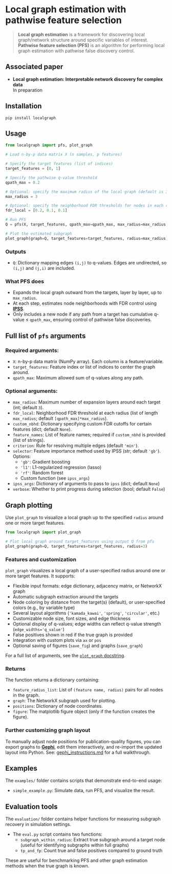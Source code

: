 # Local graph estimation with pathwise feature selection

> **Local graph estimation** is a framework for discovering local graph/network structure around specific variables of interest. **Pathwise feature selection (PFS)** is an algorithm for performing local graph estimation with pathwise false discovery control.

## Associated paper

- **Local graph estimation: Interpretable network discovery for complex data**  
	In preparation

## Installation
```
pip install localgraph
```

## Usage
```python
from localgraph import pfs, plot_graph

# Load n-by-p data matrix X (n samples, p features)

# Specify the target features (list of indices)
target_features = [0, 1]

# Specify the pathwise q-value threshold
qpath_max = 0.2

# Optional: specify the maximum radius of the local graph (default is 3)
max_radius = 3

# Optional: specify the neighborhood FDR thresholds for nodes in each radius
fdr_local = [0.2, 0.1, 0.1]

# Run PFS
Q = pfs(X, target_features, qpath_max=qpath_max, max_radius=max_radius, fdr_local=fdr_local)

# Plot the estimated subgraph
plot_graph(graph=Q, target_features=target_features, radius=max_radius)
```

### Outputs
- `Q`: Dictionary mapping edges `(i,j)` to q-values. Edges are undirected, so `(i,j)` and `(j,i)` are included.

### What PFS does
- Expands the local graph outward from the targets, layer by layer, up to `max_radius`.
- At each step, estimates node neighborhoods with FDR control using [**IPSS**](https://github.com/omelikechi/ipss).
- Only includes a new node if any path from a target has cumulative q-value ≤ `qpath_max`, ensuring control of pathwise false discoveries.

## Full list of `pfs` arguments

### Required arguments:
- `X`: n-by-p data matrix (NumPy array). Each column is a feature/variable.
- `target_features`: Feature index or list of indices to center the graph around.
- `qpath_max`: Maximum allowed sum of q-values along any path.

### Optional arguments:
- `max_radius`: Maximum number of expansion layers around each target (int; default `3`).
- `fdr_local`: Neighborhood FDR threshold at each radius (list of length `max_radius`; default `[qpath_max]*max_radius`).
- `custom_nbhd`: Dictionary specifying custom FDR cutoffs for certain features (dict; default `None`).
- `feature_names`: List of feature names; required if `custom_nbhd` is provided (list of strings).
- `criterion`: Rule for resolving multiple edges (default `'min'`).
- `selector`: Feature importance method used by IPSS (str; default `'gb'`). Options:
	- `'gb'`: Gradient boosting
	- `'l1'`: L1-regularized regression (lasso)
	- `'rf'`: Random forest
	- Custom function (see `ipss_args`)
- `ipss_args`: Dictionary of arguments to pass to `ipss` (dict; default `None`)
- `verbose`: Whether to print progress during selection (bool; default `False`)

## Graph plotting

Use `plot_graph` to visualize a local graph up to the specified `radius` around one or more target features.

```python
from localgraph import plot_graph

# Plot local graph around target_features using output Q from pfs
plot_graph(graph=Q, target_features=target_features, radius=3)
```

### Features and customization
`plot_graph` visualizes a local graph of a user-specified radius around one or more target features. It supports:
- Flexible input formats: edge dictionary, adjacency matrix, or NetworkX graph
- Automatic subgraph extraction around the targets
- Node coloring by distance from the target(s) (default), or user-specified colors (e.g., by variable type)
- Several layout algorithms (`'kamada_kawai'`, `'spring'`, `'circular'`, etc.)
- Customizable node size, font sizes, and edge thickness
- Optional display of q-values; edge widths can reflect q-value strength (`edge_widths='q_value'`)
- False positives shown in red if the true graph is provided
- Integration with custom plots via `ax` or `pos`
- Optional saving of figures (`save_fig`) and graphs (`save_graph`)

For a full list of arguments, see the [`plot_graph` docstring](./localgraph/plotting/plot_graph.py).

### Returns
The function returns a dictionary containing:
- `feature_radius_list`: List of `(feature name, radius)` pairs for all nodes in the graph.
- `graph`: The NetworkX subgraph used for plotting.
- `positions`: Dictionary of node coordinates.
- `figure`: The matplotlib figure object (only if the function creates the figure).

### Further customizing graph layout

To manually adjust node positions for publication-quality figures, you can export graphs to [**Gephi**](https://gephi.org/), edit them interactively, and re-import the updated layout into Python. See: [gephi_instructions.md](./gephi_instructions.md) for a full walkthrough.

## Examples

The `examples/` folder contains scripts that demonstrate end-to-end usage:

- `simple_example.py`: Simulate data, run PFS, and visualize the result.

## Evaluation tools

The `evaluation/` folder contains helper functions for measuring subgraph recovery in simulation settings.

- The `eval.py` script contains two functions:
  - `subgraph_within_radius`: Extract true subgraph around a target node (useful for identifying subgraphs within full graphs)
  - `tp_and_fp`: Count true and false positives compared to ground truth

These are useful for benchmarking PFS and other graph estimation methods when the true graph is known.










